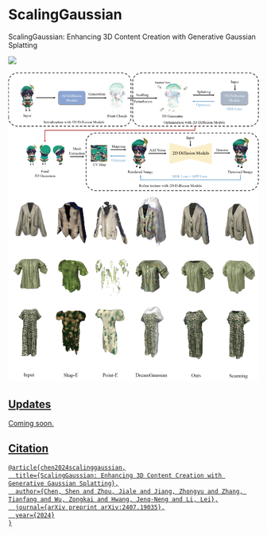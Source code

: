 # ScalingGaussian
ScalingGaussian: Enhancing 3D Content Creation with Generative Gaussian Splatting


<a href='https://arxiv.org/abs/2407.19035'><img src='https://img.shields.io/badge/Paper-Arxiv-red'>

![Teaser Image](docs/pipline.png "Teaser")
![Teaser Image](docs/emp1.png "Teaser")

## Updates
Coming soon.

## Citation	

```
@article{chen2024scalinggaussian,
  title={ScalingGaussian: Enhancing 3D Content Creation with Generative Gaussian Splatting},
  author={Chen, Shen and Zhou, Jiale and Jiang, Zhongyu and Zhang, Tianfang and Wu, Zongkai and Hwang, Jenq-Neng and Li, Lei},
  journal={arXiv preprint arXiv:2407.19035},
  year={2024}
}

```
